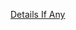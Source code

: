 [Details If Any](https://github.com/deathbybandaid/piholeparser/blob/master/RecentRunLogs/parsingscripts/addDead.md)

